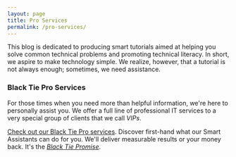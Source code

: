 ```yaml
---
layout: page
title: Pro Services
permalink: /pro-services/
---
```

This blog is dedicated to producing smart tutorials aimed at helping you solve common technical problems and promoting technical literacy.  In short, we aspire to make technology simple.  We realize, however, that a tutorial is not always enough; sometimes, we need assistance.

### Black Tie Pro Services

For those times when you need more than helpful information, we're here to personally assist you.  We offer a full line of professional IT services to a very special group of clients that we call *VIPs*.  

[Check out our Black Tie Pro services](http://www.blacktie.pro).  Discover first-hand what our Smart Assistants can do for you.  We'll deliver measurable results or your money back.  It's the *[Black Tie Promise](http://www.blacktie.pro/our-promise)*.  
